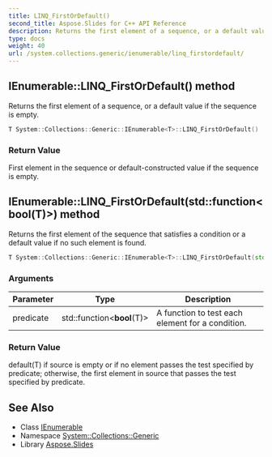 ```yaml
---
title: LINQ_FirstOrDefault()
second_title: Aspose.Slides for C++ API Reference
description: Returns the first element of a sequence, or a default value if the sequence is empty.
type: docs
weight: 40
url: /system.collections.generic/ienumerable/linq_firstordefault/
---
```

## IEnumerable::LINQ_FirstOrDefault() method


Returns the first element of a sequence, or a default value if the sequence is empty.

```cpp
T System::Collections::Generic::IEnumerable<T>::LINQ_FirstOrDefault()
```


### Return Value

First element in the sequence or default-constructed value if the sequence is empty.

## IEnumerable::LINQ_FirstOrDefault(std::function\<bool(T)>) method


Returns the first element of the sequence that satisfies a condition or a default value if no such element is found.

```cpp
T System::Collections::Generic::IEnumerable<T>::LINQ_FirstOrDefault(std::function<bool(T)> predicate)
```


### Arguments

| Parameter | Type | Description |
| --- | --- | --- |
| predicate | std::function\<**bool**(T)> | A function to test each element for a condition. |

### Return Value

default(T) if source is empty or if no element passes the test specified by predicate; otherwise, the first element in source that passes the test specified by predicate.

## See Also

* Class [IEnumerable](../)
* Namespace [System::Collections::Generic](../../)
* Library [Aspose.Slides](../../../)